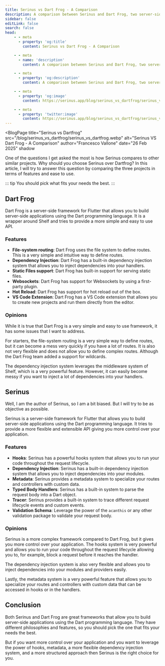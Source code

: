 ```yaml
---
title: Serinus vs Dart Frog - A Comparison
description: A comparison between Serinus and Dart Frog, two server-side frameworks for Flutter.
sidebar: false
editLink: false
search: false
head:
    - - meta
      - property: 'og:title'
        content: Serinus vs Dart Frog - A Comparison

    - - meta
      - name: 'description'
        content: A comparison between Serinus and Dart Frog, two server-side frameworks for Flutter.

    - - meta
      - property: 'og:description'
        content: A comparison between Serinus and Dart Frog, two server-side frameworks for Flutter.

    - - meta
      - property: 'og:image'
        content: https://serinus.app/blog/serinus_vs_dartfrog/serinus_vs_dartfrog.webp

    - - meta
      - property: 'twitter:image'
        content: https://serinus.app/blog/serinus_vs_dartfrog/serinus_vs_dartfrog.webp
---
```


<script setup>
    import BlogPage from '../components/blog_page.vue'
</script>

<BlogPage
    title="Serinus vs Dartfrog"
    src="/blog/serinus_vs_dartfrog/serinus_vs_dartfrog.webp"
    alt="Serinus VS Dart Frog - A Comparison"
    author="Francesco Vallone"
    date="26 Feb 2025"
    shadow
>

One of the questions I get asked the most is how Serinus compares to other similar projects. Why should you choose Serinus over Dartfrog? In this article, I will try to answer this question by comparing the three projects in terms of features and ease to use.

::: tip
You should pick what fits your needs the best.
:::

## Dart Frog

Dart Frog is a server-side framework for Flutter that allows you to build server-side applications using the Dart programming language. It is a wrapper around Shelf and tries to provide a more simple and easy to use API.

### Features

- **File-system routing**: Dart Frog uses the file system to define routes. This is a very simple and intuitive way to define routes.
- **Dependency Injection**: Dart Frog has a built-in dependency injection system that allows you to inject dependencies into your handlers.
- **Static Files support**: Dart Frog has built-in support for serving static files.
- **Websockets**: Dart Frog has support for Websockets by using a first-party plugin.
- **Hot Reload**: Dart Frog has support for hot reload out of the box.
- **VS Code Extension**: Dart Frog has a VS Code extension that allows you to create new projects and run them directly from the editor.

### Opinions

While it is true that Dart Frog is a very simple and easy to use framework, it has some issues that I want to address.

For starters, the file-system routing is a very simple way to define routes, but it can become a mess very quickly if you have a lot of routes. It is also not very flexible and does not allow you to define complex routes. Although the Dart Frog team added a support for wildcards.

The dependency injection system leverages the middleware system of Shelf, which is a very powerful feature. However, it can easily become messy if you want to inject a lot of dependencies into your handlers.

## Serinus

Well, I am the author of Serinus, so I am a bit biased. But I will try to be as objective as possible.

Serinus is a server-side framework for Flutter that allows you to build server-side applications using the Dart programming language. It tries to provide a more flexible and extensible API giving you more control over your application.

### Features

- **Hooks**: Serinus has a powerful hooks system that allows you to run your code throughout the request lifecycle.
- **Dependency Injection**: Serinus has a built-in dependency injection system that allows you to inject dependencies into your modules.
- **Metadata**: Serinus provides a metadata system to specialize your routes and controllers with custom data.
- **Typed Body Handlers**: Serinus has a built-in system to parse the request body into a Dart object.
- **Tracer**: Serinus provides a built-in system to trace different request lifecycle events and custom events.
- **Validation Schema**: Leverage the power of the `acanthis` or any other validation package to validate your request body.

### Opinions

Serinus is a more complex framework compared to Dart Frog, but it gives you more control over your application. The hooks system is very powerful and allows you to run your code throughout the request lifecycle allowing you to, for example, block a request before it reaches the handler.

The dependency injection system is also very flexible and allows you to inject dependencies into your modules and providers easily. 

Lastly, the metadata system is a very powerful feature that allows you to specialize your routes and controllers with custom data that can be accessed in hooks or in the handlers.

## Conclusion

Both Serinus and Dart Frog are great frameworks that allow you to build server-side applications using the Dart programming language. They have different philosophies and features, so you should pick the one that fits your needs the best.

But if you want more control over your application and you want to leverage the power of hooks, metadata, a more flexible dependency injection system, and a more structured approach then Serinus is the right choice for you.

</BlogPage>
